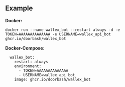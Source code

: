 ## Example
**Docker:**
```
docker run --name wallex_bot --restart always -d -e TOKEN=AAAAAAAAAAAAAA -e USERNAME=wallex_api_bot ghcr.io/doorbash/wallex_bot
```
**Docker-Compose:**
```
  wallex_bot:
    restart: always
    environment:
      - TOKEN=AAAAAAAAAAAAAA
      - USERNAME=wallex_api_bot
    image: ghcr.io/doorbash/wallex_bot
```
